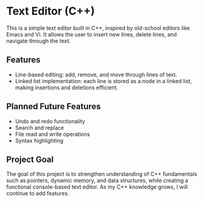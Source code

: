 # Text Editor (C++)

This is a simple text editor built in C++, inspired by old-school editors like Emacs and Vi. It allows the user to insert new lines, delete lines, and navigate through the text.

## Features

- Line-based editing: add, remove, and move through lines of text.
- Linked list implementation: each line is stored as a node in a linked list, making insertions and deletions efficient.

## Planned Future Features

- Undo and redo functionality
- Search and replace
- File read and write operations
- Syntax highlighting

## Project Goal

The goal of this project is to strengthen understanding of C++ fundamentals such as pointers, dynamic memory, and data structures, while creating a functional console-based text editor. As my C++ knowledge grows, I will continue to add features.

